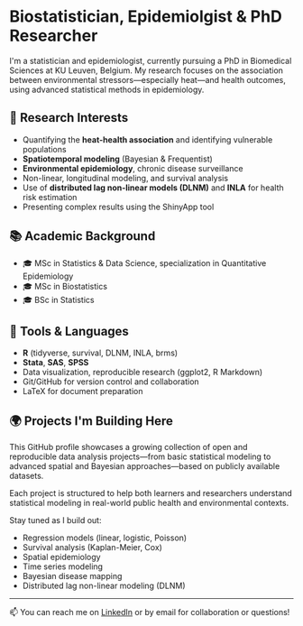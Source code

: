 # Biostatistician, Epidemiolgist & PhD Researcher

I'm a statistician and epidemiologist, currently pursuing a PhD in Biomedical Sciences at KU Leuven, Belgium. My research focuses on the association between environmental stressors—especially heat—and health outcomes, using advanced statistical methods in epidemiology.

## 🔬 Research Interests
- Quantifying the **heat-health association** and identifying vulnerable populations  
- **Spatiotemporal modeling** (Bayesian & Frequentist)  
- **Environmental epidemiology**, chronic disease surveillance  
- Non-linear, longitudinal modeling, and survival analysis  
- Use of **distributed lag non-linear models (DLNM)** and **INLA** for health risk estimation  
- Presenting complex results using the ShinyApp tool  

## 📚 Academic Background
- 🎓 MSc in Statistics & Data Science, specialization in Quantitative Epidemiology  
- 🎓 MSc in Biostatistics  
- 🎓 BSc in Statistics  

## 🔧 Tools & Languages
- **R** (tidyverse, survival, DLNM, INLA, brms)  
- **Stata**, **SAS**, **SPSS**  
- Data visualization, reproducible research (ggplot2, R Markdown)  
- Git/GitHub for version control and collaboration  
- LaTeX for document preparation  

## 🌍 Projects I'm Building Here
This GitHub profile showcases a growing collection of open and reproducible data analysis projects—from basic statistical modeling to advanced spatial and Bayesian approaches—based on publicly available datasets.

Each project is structured to help both learners and researchers understand statistical modeling in real-world public health and environmental contexts.

Stay tuned as I build out:
- Regression models (linear, logistic, Poisson)  
- Survival analysis (Kaplan-Meier, Cox)  
- Spatial epidemiology  
- Time series modeling  
- Bayesian disease mapping  
- Distributed lag non-linear modeling (DLNM)  

---

📫 You can reach me on [LinkedIn](https://www.linkedin.com/) or by email for collaboration or questions!

